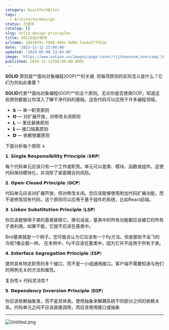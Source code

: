 ```yaml
---
category: QuickTechBites
tags:
  - ArchitectureDesign
status: 已发布
catalog: []
slug: solid-design-principles
title: SOLID设计原则
urlname: 2d810f8c-f950-406c-8d0b-faa4a27fd21b
date: '2023-11-12 23:08:00'
updated: '2024-05-08 23:04:00'
image: 'https://www.notion.so/images/page-cover/rijksmuseum_avercamp_1620.jpg'
published: 2019-11-12T08:00:00.000Z
---
```


**SOLID** 原则是**面向对象编程(OOP)**的关键. 但每项原则的实际含义是什么？它们为何如此重要？


**SOLID**代表**面向对象编程(OOP)**的五个原则。无论你是否使用OOP，知道这些原则都能让你深入了解干净代码的基础，这些代码可以应用于许多编程领域。

- 𝗦 — 单一职责原则
- 𝗢 — 对扩展开放，对修改关闭原则
- 𝗟 — 里氏替换原则
- 𝗜 — 接口隔离原则
- 𝗗 — 依赖倒置原则

下面分析每个原则 ↓


𝟭. 𝗦𝗶𝗻𝗴𝗹𝗲 𝗥𝗲𝘀𝗽𝗼𝗻𝘀𝗶𝗯𝗶𝗹𝗶𝘁𝘆 𝗣𝗿𝗶𝗻𝗰𝗶𝗽𝗹𝗲 (𝗦𝗥𝗣)


每个代码单元应该只有一个工作或职责。单元可以是类、模块、函数或组件。这使代码保持模块化，并消除了紧密耦合的风险。


𝟮. 𝗢𝗽𝗲𝗻-𝗖𝗹𝗼𝘀𝗲𝗱 𝗣𝗿𝗶𝗻𝗰𝗶𝗽𝗹𝗲 (𝗢𝗖𝗣)


代码单元应该对扩展开放，但对修改关闭。您应该能够使用附加代码扩展功能，而不是修改现有代码。这个原则可以应用于基于组件的系统，比如React前端。


𝟯. 𝗟𝗶𝘀𝗸𝗼𝘃 𝗦𝘂𝗯𝘀𝘁𝗶𝘁𝘂𝘁𝗶𝗼𝗻 𝗣𝗿𝗶𝗻𝗰𝗶𝗽𝗹𝗲 (𝗟𝗦𝗣)


你应该能够用子类的基类替换它。换句话说，基类中的所有功能都应该被它的所有子类利用。如果不能，它就不应该在基类中。


Bird基类就是一个例子。您可能会认为它应该有一个fly方法。但是那些不会飞的鸟呢?像企鹅一样。
在本例中，fly不应该在基类中，因为它并不适用于所有子类。


𝟰. 𝗜𝗻𝘁𝗲𝗿𝗳𝗮𝗰𝗲 𝗦𝗲𝗴𝗿𝗲𝗴𝗮𝘁𝗶𝗼𝗻 𝗣𝗿𝗶𝗻𝗰𝗶𝗽𝗹𝗲 (𝗜𝗦𝗣)


提供具有特定职责的多个接口，而不是一小组通用接口。客户端不需要知道与他们的用例无关的方法和属性。


复杂性↓
代码灵活性↑


𝟱. 𝗗𝗲𝗽𝗲𝗻𝗱𝗲𝗻𝗰𝘆 𝗜𝗻𝘃𝗲𝗿𝘀𝗶𝗼𝗻 𝗣𝗿𝗶𝗻𝗰𝗶𝗽𝗹𝗲 (𝗗𝗜𝗣)


你应该依赖抽象类，而不是具体类。使用抽象来解耦系统不同部分之间的依赖关系。代码单元之间不应该直接调用，而应该使用接口或抽象


---


![Untitled.png](https://prod-files-secure.s3.us-west-2.amazonaws.com/5d24fe63-e567-4804-86f9-9fdc62e13082/6fc4afd3-478b-4aaf-9884-0a3f8e406a71/Untitled.png?X-Amz-Algorithm=AWS4-HMAC-SHA256&X-Amz-Content-Sha256=UNSIGNED-PAYLOAD&X-Amz-Credential=ASIAZI2LB466Z7Z6DQRM%2F20250209%2Fus-west-2%2Fs3%2Faws4_request&X-Amz-Date=20250209T053506Z&X-Amz-Expires=3600&X-Amz-Security-Token=IQoJb3JpZ2luX2VjEIT%2F%2F%2F%2F%2F%2F%2F%2F%2F%2FwEaCXVzLXdlc3QtMiJHMEUCIQC0sPS4Tg2Pztq9nUUefJLteqz35xrR7m4YkbclIprWIgIgVem%2Bm%2Bj6Wv%2FE%2BC7th1Fg5dzrB%2BePbFGhr24yTPHmpUYqiAQInP%2F%2F%2F%2F%2F%2F%2F%2F%2F%2FARAAGgw2Mzc0MjMxODM4MDUiDENAjcOafnIBhrHtEyrcAxnXlMcEK%2FjkdtvM8%2BnmZh9FDimG1b%2BBCZrdwE0vxvhoKNvnh3zeUHQVPRLRjK0AQ6SQEH9hkVXbwspLYEqcM8kurtdagYaUAf%2B7lwMuJ%2FkQgcNva%2FqUDRIe53Bx%2BbLK3c5hR8JdmwHwwkztk5Ky8tuCCV6GU%2BkijoJgQr8ZClC43slfUL5z512EYznJpCm9bUATUcJQAQrIrgPjXfejYTp0F9IqX%2FTr2F5FNwI9%2BpTbLPD28ZGVB%2FjKLd%2FFfxNlC2oSvbajxB4iejWtkiE8zGuC4UiPMZLE8dsOLyNsMGNCjWclhyPzIGn%2FIZOtLUabHxQKv8vuFhRh1MahndhjL%2B6ZvH6gQBSxdvvCaqFPR8%2BJFEWVa7XqF8AeaF30G3mOn6mjnwOYi6sAtF6GHOym5O7Ymve9cNNRsWZIwbM2nteZs8tzkn69I7%2BTlB%2B5waK9q1eK4Gsm%2FukX0Y0lYUY6E8RX0tk0rqRt0b%2B0rT5%2BTO4pREz4HXw4aZSb164M1yAUv%2BqPGRuZZETq8xv0GBJVZysEtTCcTXzMvmIVWqVvSLM9LcIsp3%2B5Snbm2wtLsv7hDSzeWTUSg5AD3JNJ2f1IUU3P%2FiNCSKvxzVyK8nBSTiUXPmeC30DNjGhFAVzrMKa9oL0GOqUB0U8gfLgtC2taqr0pFBYqpKrBj7o8QbrtuxfgwMToFqROL%2BDXkm9Qpg5mMjVpNQ1S%2FufbJfLJ222Z0Wwogmf%2FbZVt86xcYthgumIoZdb9RGXULd3rTddtkNGUmOlK8UQCUeH0P9UruNazduaL73cyJf1Qh96SUqZ1fA8xEbKDxhZvNMKVNx7fUKvQoadMbUZQbLA7oAWWzAplVNWggUv1mTFVecE7&X-Amz-Signature=fe83f85e41abea66bd16249ff60f06c9b4cdcf5be7b7e1c929922734785ef5f2&X-Amz-SignedHeaders=host&x-id=GetObject)

